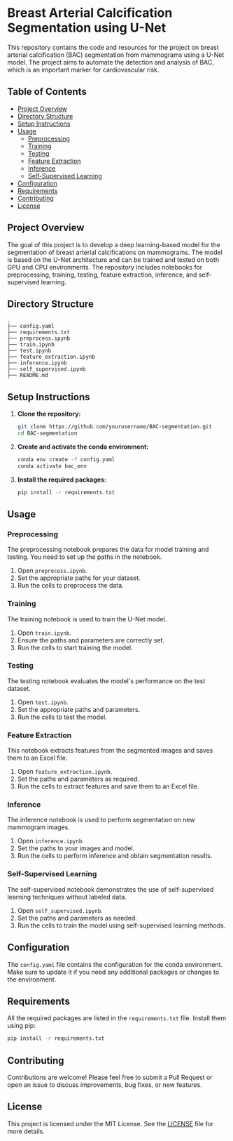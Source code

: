 # Breast Arterial Calcification Segmentation using U-Net

This repository contains the code and resources for the project on breast arterial calcification (BAC) segmentation from mammograms using a U-Net model. The project aims to automate the detection and analysis of BAC, which is an important marker for cardiovascular risk.

## Table of Contents
- [Project Overview](#project-overview)
- [Directory Structure](#directory-structure)
- [Setup Instructions](#setup-instructions)
- [Usage](#usage)
  - [Preprocessing](#preprocessing)
  - [Training](#training)
  - [Testing](#testing)
  - [Feature Extraction](#feature-extraction)
  - [Inference](#inference)
  - [Self-Supervised Learning](#self-supervised-learning)
- [Configuration](#configuration)
- [Requirements](#requirements)
- [Contributing](#contributing)
- [License](#license)

## Project Overview
The goal of this project is to develop a deep learning-based model for the segmentation of breast arterial calcifications on mammograms. The model is based on the U-Net architecture and can be trained and tested on both GPU and CPU environments. The repository includes notebooks for preprocessing, training, testing, feature extraction, inference, and self-supervised learning.

## Directory Structure
```
.
├── config.yaml
├── requirements.txt
├── preprocess.ipynb
├── train.ipynb
├── test.ipynb
├── feature_extraction.ipynb
├── inference.ipynb
├── self_supervised.ipynb
├── README.md
```

## Setup Instructions
1. **Clone the repository:**
    ```bash
    git clone https://github.com/yourusername/BAC-segmentation.git
    cd BAC-segmentation
    ```

2. **Create and activate the conda environment:**
    ```bash
    conda env create -f config.yaml
    conda activate bac_env
    ```

3. **Install the required packages:**
    ```bash
    pip install -r requirements.txt
    ```

## Usage

### Preprocessing
The preprocessing notebook prepares the data for model training and testing. You need to set up the paths in the notebook.
1. Open `preprocess.ipynb`.
2. Set the appropriate paths for your dataset.
3. Run the cells to preprocess the data.

### Training
The training notebook is used to train the U-Net model.
1. Open `train.ipynb`.
2. Ensure the paths and parameters are correctly set.
3. Run the cells to start training the model.

### Testing
The testing notebook evaluates the model's performance on the test dataset.
1. Open `test.ipynb`.
2. Set the appropriate paths and parameters.
3. Run the cells to test the model.

### Feature Extraction
This notebook extracts features from the segmented images and saves them to an Excel file.
1. Open `feature_extraction.ipynb`.
2. Set the paths and parameters as required.
3. Run the cells to extract features and save them to an Excel file.

### Inference
The inference notebook is used to perform segmentation on new mammogram images.
1. Open `inference.ipynb`.
2. Set the paths to your images and model.
3. Run the cells to perform inference and obtain segmentation results.

### Self-Supervised Learning
The self-supervised notebook demonstrates the use of self-supervised learning techniques without labeled data.
1. Open `self_supervised.ipynb`.
2. Set the paths and parameters as needed.
3. Run the cells to train the model using self-supervised learning methods.

## Configuration
The `config.yaml` file contains the configuration for the conda environment. Make sure to update it if you need any additional packages or changes to the environment.

## Requirements
All the required packages are listed in the `requirements.txt` file. Install them using pip:
```bash
pip install -r requirements.txt
```

## Contributing
Contributions are welcome! Please feel free to submit a Pull Request or open an issue to discuss improvements, bug fixes, or new features.

## License
This project is licensed under the MIT License. See the [LICENSE](LICENSE) file for more details.

